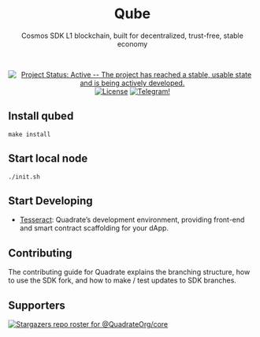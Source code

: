 <div align="center">
  <h1> Qube </h1>
  <p> Cosmos SDK L1 blockchain, built for decentralized, trust-free, stable economy </p>
  <br/>
  
  [![Project Status: Active -- The project has reached a stable, usable
  state and is being actively
  developed.](https://img.shields.io/badge/repo%20status-Active-green.svg?style=flat-square)](https://www.repostatus.org/#active)
  [![License](https://img.shields.io/badge/License-Apache_2.0-blue.svg)](https://opensource.org/licenses/Apache-2.0)
  [![Telegram!](https://patrolavia.github.io/telegram-badge/follow.png)](https://t.me/QuadrateOrg)
</div>

## Install qubed
``` make install ```
## Start local node
``` ./init.sh ```
## Start Developing

- [Tesseract](https://github.com/QuadrateOrg/tesseract): Quadrate’s development environment, providing front-end and smart contract scaffolding for your dApp.

## Contributing
The contributing guide for Quadrate explains the branching structure, how to use the SDK fork, and how to make / test updates to SDK branches.

## Supporters

[![Stargazers repo roster for @QuadrateOrg/core](https://reporoster.com/stars/QuadrateOrg/core)](https://github.com/QuadrateOrg/core)
